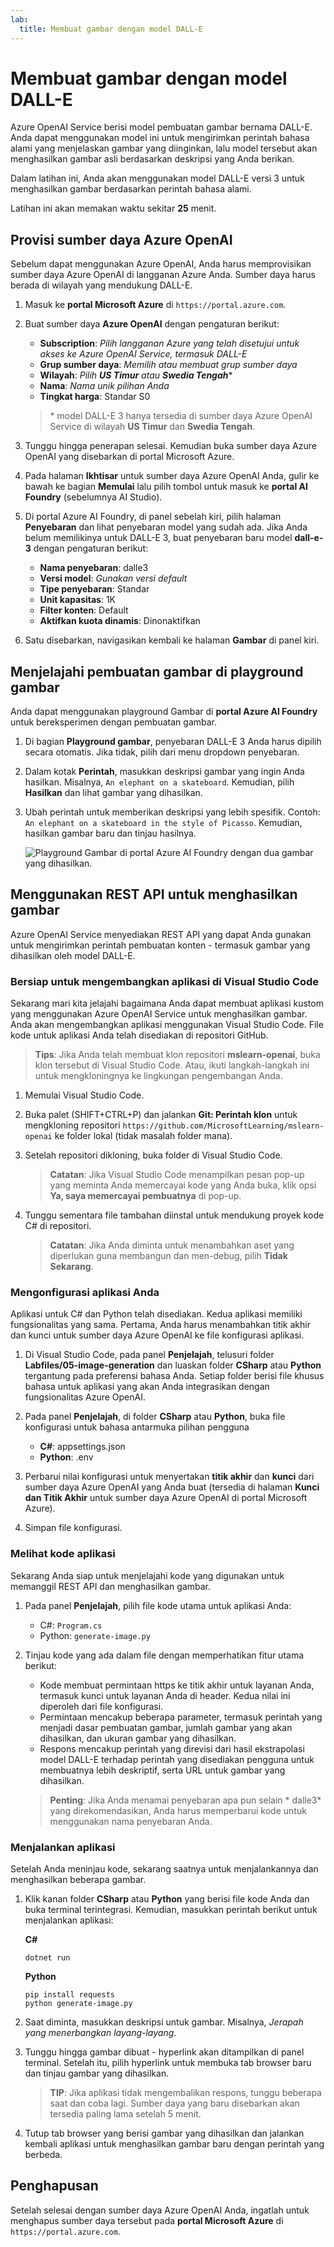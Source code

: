 ```yaml
---
lab:
  title: Membuat gambar dengan model DALL-E
---
```


# Membuat gambar dengan model DALL-E

Azure OpenAI Service berisi model pembuatan gambar bernama DALL-E. Anda dapat menggunakan model ini untuk mengirimkan perintah bahasa alami yang menjelaskan gambar yang diinginkan, lalu model tersebut akan menghasilkan gambar asli berdasarkan deskripsi yang Anda berikan.

Dalam latihan ini, Anda akan menggunakan model DALL-E versi 3 untuk menghasilkan gambar berdasarkan perintah bahasa alami.

Latihan ini akan memakan waktu sekitar **25** menit.

## Provisi sumber daya Azure OpenAI

Sebelum dapat menggunakan Azure OpenAI, Anda harus memprovisikan sumber daya Azure OpenAI di langganan Azure Anda. Sumber daya harus berada di wilayah yang mendukung DALL-E.

1. Masuk ke **portal Microsoft Azure** di `https://portal.azure.com`.
1. Buat sumber daya **Azure OpenAI** dengan pengaturan berikut:
    - **Subscription**: *Pilih langganan Azure yang telah disetujui untuk akses ke Azure OpenAI Service, termasuk DALL-E*
    - **Grup sumber daya**: *Memilih atau membuat grup sumber daya*
    - **Wilayah**: *Pilih **US Timur** atau **Swedia Tengah***\*
    - **Nama**: *Nama unik pilihan Anda*
    - **Tingkat harga**: Standar S0

    > \* model DALL-E 3 hanya tersedia di sumber daya Azure OpenAI Service di wilayah **US Timur** dan **Swedia Tengah**.

1. Tunggu hingga penerapan selesai. Kemudian buka sumber daya Azure OpenAI yang disebarkan di portal Microsoft Azure.
1. Pada halaman **Ikhtisar** untuk sumber daya Azure OpenAI Anda, gulir ke bawah ke bagian **Memulai** lalu pilih tombol untuk masuk ke **portal AI Foundry** (sebelumnya AI Studio).
1. Di portal Azure AI Foundry, di panel sebelah kiri, pilih halaman **Penyebaran** dan lihat penyebaran model yang sudah ada. Jika Anda belum memilikinya untuk DALL-E 3, buat penyebaran baru model **dall-e-3** dengan pengaturan berikut:
    - **Nama penyebaran**: dalle3
    - **Versi model**: *Gunakan versi default*
    - **Tipe penyebaran**: Standar
    - **Unit kapasitas**: 1K
    - **Filter konten**: Default
    - **Aktifkan kuota dinamis**: Dinonaktifkan
1. Satu disebarkan, navigasikan kembali ke halaman **Gambar** di panel kiri.

## Menjelajahi pembuatan gambar di playground gambar

Anda dapat menggunakan playground Gambar di **portal Azure AI Foundry** untuk bereksperimen dengan pembuatan gambar.

1. Di bagian **Playground gambar**, penyebaran DALL-E 3 Anda harus dipilih secara otomatis. Jika tidak, pilih dari menu dropdown penyebaran.
1. Dalam kotak **Perintah**, masukkan deskripsi gambar yang ingin Anda hasilkan. Misalnya, `An elephant on a skateboard`. Kemudian, pilih **Hasilkan** dan lihat gambar yang dihasilkan.

1. Ubah perintah untuk memberikan deskripsi yang lebih spesifik. Contoh: `An elephant on a skateboard in the style of Picasso`. Kemudian, hasilkan gambar baru dan tinjau hasilnya.

    ![Playground Gambar di portal Azure AI Foundry dengan dua gambar yang dihasilkan.](../media/images-playground-new-style.png)

## Menggunakan REST API untuk menghasilkan gambar

Azure OpenAI Service menyediakan REST API yang dapat Anda gunakan untuk mengirimkan perintah pembuatan konten - termasuk gambar yang dihasilkan oleh model DALL-E.

### Bersiap untuk mengembangkan aplikasi di Visual Studio Code

Sekarang mari kita jelajahi bagaimana Anda dapat membuat aplikasi kustom yang menggunakan Azure OpenAI Service untuk menghasilkan gambar. Anda akan mengembangkan aplikasi menggunakan Visual Studio Code. File kode untuk aplikasi Anda telah disediakan di repositori GitHub.

> **Tips**: Jika Anda telah membuat klon repositori **mslearn-openai**, buka klon tersebut di Visual Studio Code. Atau, ikuti langkah-langkah ini untuk mengkloningnya ke lingkungan pengembangan Anda.

1. Memulai Visual Studio Code.
2. Buka palet (SHIFT+CTRL+P) dan jalankan **Git: Perintah klon** untuk mengkloning repositori `https://github.com/MicrosoftLearning/mslearn-openai` ke folder lokal (tidak masalah folder mana).
3. Setelah repositori dikloning, buka folder di Visual Studio Code.

    > **Catatan**: Jika Visual Studio Code menampilkan pesan pop-up yang meminta Anda memercayai kode yang Anda buka, klik opsi **Ya, saya memercayai pembuatnya** di pop-up.

4. Tunggu sementara file tambahan diinstal untuk mendukung proyek kode C# di repositori.

    > **Catatan**: Jika Anda diminta untuk menambahkan aset yang diperlukan guna membangun dan men-debug, pilih **Tidak Sekarang**.

### Mengonfigurasi aplikasi Anda

Aplikasi untuk C# dan Python telah disediakan. Kedua aplikasi memiliki fungsionalitas yang sama. Pertama, Anda harus menambahkan titik akhir dan kunci untuk sumber daya Azure OpenAI ke file konfigurasi aplikasi.

1. Di Visual Studio Code, pada panel **Penjelajah**, telusuri folder **Labfiles/05-image-generation** dan luaskan folder **CSharp** atau **Python** tergantung pada preferensi bahasa Anda. Setiap folder berisi file khusus bahasa untuk aplikasi yang akan Anda integrasikan dengan fungsionalitas Azure OpenAI.
2. Pada panel **Penjelajah**, di folder **CSharp** atau **Python**, buka file konfigurasi untuk bahasa antarmuka pilihan pengguna

    - **C#**: appsettings.json
    - **Python**: .env
    
3. Perbarui nilai konfigurasi untuk menyertakan **titik akhir** dan **kunci** dari sumber daya Azure OpenAI yang Anda buat (tersedia di halaman **Kunci dan Titik Akhir** untuk sumber daya Azure OpenAI di portal Microsoft Azure).
4. Simpan file konfigurasi.

### Melihat kode aplikasi

Sekarang Anda siap untuk menjelajahi kode yang digunakan untuk memanggil REST API dan menghasilkan gambar.

1. Pada panel **Penjelajah**, pilih file kode utama untuk aplikasi Anda:

    - C#: `Program.cs`
    - Python: `generate-image.py`

2. Tinjau kode yang ada dalam file dengan memperhatikan fitur utama berikut:
    - Kode membuat permintaan https ke titik akhir untuk layanan Anda, termasuk kunci untuk layanan Anda di header. Kedua nilai ini diperoleh dari file konfigurasi.
    - Permintaan mencakup beberapa parameter, termasuk perintah yang menjadi dasar pembuatan gambar, jumlah gambar yang akan dihasilkan, dan ukuran gambar yang dihasilkan.
    - Respons mencakup perintah yang direvisi dari hasil ekstrapolasi model DALL-E terhadap perintah yang disediakan pengguna untuk membuatnya lebih deskriptif, serta URL untuk gambar yang dihasilkan.
    
    > **Penting**: Jika Anda menamai penyebaran apa pun selain * dalle3* yang direkomendasikan, Anda harus memperbarui kode untuk menggunakan nama penyebaran Anda.

### Menjalankan aplikasi

Setelah Anda meninjau kode, sekarang saatnya untuk menjalankannya dan menghasilkan beberapa gambar.

1. Klik kanan folder **CSharp** atau **Python** yang berisi file kode Anda dan buka terminal terintegrasi. Kemudian, masukkan perintah berikut untuk menjalankan aplikasi:

   **C#**
   ```
   dotnet run
   ```
   
   **Python**
   ```
   pip install requests
   python generate-image.py
   ```

3. Saat diminta, masukkan deskripsi untuk gambar. Misalnya, *Jerapah yang menerbangkan layang-layang*.

4. Tunggu hingga gambar dibuat - hyperlink akan ditampilkan di panel terminal. Setelah itu, pilih hyperlink untuk membuka tab browser baru dan tinjau gambar yang dihasilkan.

   > **TIP**: Jika aplikasi tidak mengembalikan respons, tunggu beberapa saat dan coba lagi. Sumber daya yang baru disebarkan akan tersedia paling lama setelah 5 menit.

5. Tutup tab browser yang berisi gambar yang dihasilkan dan jalankan kembali aplikasi untuk menghasilkan gambar baru dengan perintah yang berbeda.

## Penghapusan

Setelah selesai dengan sumber daya Azure OpenAI Anda, ingatlah untuk menghapus sumber daya tersebut pada **portal Microsoft Azure** di `https://portal.azure.com`.
